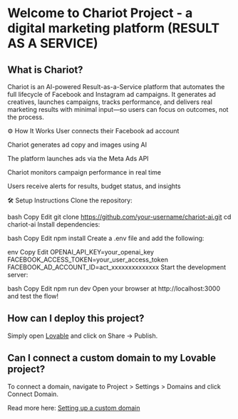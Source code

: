 # Welcome to Chariot Project - a digital marketing platform (RESULT AS A SERVICE)

## What is Chariot?
Chariot is an AI-powered Result-as-a-Service platform that automates the full lifecycle of Facebook and Instagram ad campaigns. It generates ad creatives, launches campaigns, tracks performance, and delivers real marketing results with minimal input—so users can focus on outcomes, not the process.

⚙️ How It Works
User connects their Facebook ad account

Chariot generates ad copy and images using AI

The platform launches ads via the Meta Ads API

Chariot monitors campaign performance in real time

Users receive alerts for results, budget status, and insights

🛠️ Setup Instructions
Clone the repository:

bash
Copy
Edit
git clone https://github.com/your-username/chariot-ai.git
cd chariot-ai
Install dependencies:

bash
Copy
Edit
npm install
Create a .env file and add the following:

env
Copy
Edit
OPENAI_API_KEY=your_openai_key
FACEBOOK_ACCESS_TOKEN=your_user_access_token
FACEBOOK_AD_ACCOUNT_ID=act_xxxxxxxxxxxxxx
Start the development server:

bash
Copy
Edit
npm run dev
Open your browser at http://localhost:3000 and test the flow!

## How can I deploy this project?

Simply open [Lovable](https://lovable.dev/projects/39111ac5-5cff-49bc-902d-4dd9f47c86b3) and click on Share -> Publish.

## Can I connect a custom domain to my Lovable project?

To connect a domain, navigate to Project > Settings > Domains and click Connect Domain.

Read more here: [Setting up a custom domain](https://docs.lovable.dev/tips-tricks/custom-domain#step-by-step-guide)
